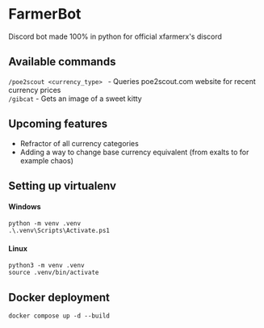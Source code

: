 # FarmerBot
Discord bot made 100% in python for official xfarmerx's discord

## Available commands
```/poe2scout <currency_type> ``` - Queries poe2scout.com website for recent currency prices<br>
```/gibcat``` - Gets an image of a sweet kitty <br>

## Upcoming features
- Refractor of all currency categories
- Adding a way to change base currency equivalent (from exalts to for example chaos)

## Setting up virtualenv
#### Windows
```python -m venv .venv```  <br>
```.\.venv\Scripts\Activate.ps1```

#### Linux
```python3 -m venv .venv```   <br>
```source .venv/bin/activate```

## Docker deployment
```docker compose up -d --build```
